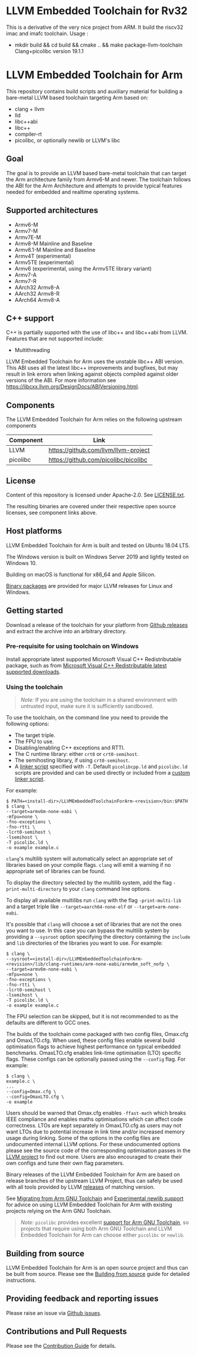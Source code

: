 # LLVM Embedded Toolchain for Rv32

This is a derivative of the very nice project from ARM.
It build the riscv32 imac and imafc toolchain.
Usage :
- mkdir build && cd build && cmake .. && make  package-llvm-toolchain
Clang+picolibc version 19.1.1

# LLVM Embedded Toolchain for Arm

This repository contains build scripts and auxiliary material for building a
bare-metal LLVM based toolchain targeting Arm based on:
* clang + llvm
* lld
* libc++abi
* libc++
* compiler-rt
* picolibc, or optionally newlib or LLVM's libc

## Goal

The goal is to provide an LLVM based bare-metal toolchain that can target the
Arm architecture family from Armv6-M and newer. The toolchain follows the ABI
for the Arm Architecture and attempts to provide typical features needed for
embedded and realtime operating systems.

## Supported architectures

- Armv6-M
- Armv7-M
- Armv7E-M
- Armv8-M Mainline and Baseline
- Armv8.1-M Mainline and Baseline
- Armv4T (experimental)
- Armv5TE (experimental)
- Armv6 (experimental, using the Armv5TE library variant)
- Armv7-A
- Armv7-R
- AArch32 Armv8-A
- AArch32 Armv8-R
- AArch64 Armv8-A

## C++ support

C++ is partially supported with the use of libc++ and libc++abi from LLVM. Features
that are not supported include:
 - Multithreading

LLVM Embedded Toolchain for Arm uses the unstable libc++ ABI version. This ABI
uses all the latest libc++ improvements and bugfixes, but may result in link
errors when linking against objects compiled against older versions of the ABI.
For more information see https://libcxx.llvm.org/DesignDocs/ABIVersioning.html.

## Components

The LLVM Embedded Toolchain for Arm relies on the following upstream components

Component  | Link
---------- | ------------------------------------
LLVM       | https://github.com/llvm/llvm-project
picolibc   | https://github.com/picolibc/picolibc

## License

Content of this repository is licensed under Apache-2.0. See
[LICENSE.txt](LICENSE.txt).

The resulting binaries are covered under their respective open source licenses,
see component links above.

## Host platforms

LLVM Embedded Toolchain for Arm is built and tested on Ubuntu 18.04 LTS.

The Windows version is built on Windows Server 2019 and lightly tested on Windows 10.

Building on macOS is functional for x86_64 and Apple Silicon.

[Binary packages](https://github.com/ARM-software/LLVM-embedded-toolchain-for-Arm/releases)
are provided for major LLVM releases for Linux and Windows.

## Getting started

Download a release of the toolchain for your platform from [Github
releases](https://github.com/ARM-software/LLVM-embedded-toolchain-for-Arm/releases)
and extract the archive into an arbitrary directory.

### Pre-requisite for using toolchain on Windows

Install appropriate latest supported Microsoft Visual C++ Redistributable package, such as from [Microsoft Visual C++ Redistributable latest supported downloads](https://learn.microsoft.com/en-us/cpp/windows/latest-supported-vc-redist?view=msvc-170).

### Using the toolchain

> *Note:* If you are using the toolchain in a shared environment with untrusted input,
> make sure it is sufficiently sandboxed.

To use the toolchain, on the command line you need to provide the following options:
* The target triple.
* The FPU to use.
* Disabling/enabling C++ exceptions and RTTI.
* The C runtime library: either `crt0` or `crt0-semihost`.
* The semihosting library, if using `crt0-semihost`.
* A [linker script](
  https://sourceware.org/binutils/docs/ld/Scripts.html) specified with `-T`.
  Default `picolibcpp.ld` and `picolibc.ld` scripts are provided and can be used
  directly or included from a [custom linker script](
  https://github.com/picolibc/picolibc/blob/main/doc/linking.md#using-picolibcld).

For example:
```
$ PATH=<install-dir>/LLVMEmbeddedToolchainForArm-<revision>/bin:$PATH
$ clang \
--target=armv6m-none-eabi \
-mfpu=none \
-fno-exceptions \
-fno-rtti \
-lcrt0-semihost \
-lsemihost \
-T picolibc.ld \
-o example example.c
```

`clang`'s multilib system will automatically select an appropriate set of
libraries based on your compile flags. `clang` will emit a warning if no
appropriate set of libraries can be found.

To display the directory selected by the multilib system, add the flag
`-print-multi-directory` to your `clang` command line options.

To display all available multilibs run `clang` with the flag `-print-multi-lib`
and a target triple like `--target=aarch64-none-elf` or `--target=arm-none-eabi`.

It's possible that `clang` will choose a set of libraries that are not the ones
you want to use. In this case you can bypass the multilib system by providing a
`--sysroot` option specifying the directory containing the `include` and `lib`
directories of the libraries you want to use. For example:

```
$ clang \
--sysroot=<install-dir>/LLVMEmbeddedToolchainForArm-<revision>/lib/clang-runtimes/arm-none-eabi/armv6m_soft_nofp \
--target=armv6m-none-eabi \
-mfpu=none \
-fno-exceptions \
-fno-rtti \
-lcrt0-semihost \
-lsemihost \
-T picolibc.ld \
-o example example.c
```

The FPU selection can be skipped, but it is not recommended to as the defaults
are different to GCC ones.


The builds of the toolchain come packaged with two config files, Omax.cfg and OmaxLTO.cfg.
When used, these config files enable several build optimisation flags to achieve highest performance on typical embedded benchmarks. OmaxLTO.cfg enables link-time optimisation (LTO) specific flags.
These configs can be optionally passed using the `--config` flag. For example:

```
$ clang \
example.c \
...
--config=Omax.cfg \
--config=OmaxLTO.cfg \
-o example
```

Users should be warned that Omax.cfg enables `-ffast-math` which breaks IEEE compliance and
enables maths optimisations which can affect code correctness.  LTOs are
kept separately in OmaxLTO.cfg as users may not want LTOs due to potential increase in link time
and/or increased memory usage during linking. Some of the options in the config files are undocumented internal LLVM options. For these undocumented options please see the source code of the
corresponding optimisation passes in the [LLVM project](https://github.com/llvm/llvm-project)
to find out more. Users are also encouraged to create their own configs and tune their own
flag parameters.

Binary releases of the LLVM Embedded Toolchain for Arm are based on release
branches of the upstream LLVM Project, thus can safely be used with all tools
provided by LLVM [releases](https://github.com/llvm/llvm-project/releases)
of matching version.

See [Migrating from Arm GNU Toolchain](https://github.com/ARM-software/LLVM-embedded-toolchain-for-Arm/blob/main/docs/migrating.md)
and [Experimental newlib support](https://github.com/ARM-software/LLVM-embedded-toolchain-for-Arm/blob/main/docs/newlib.md)
for advice on using LLVM Embedded Toolchain for Arm with existing projects
relying on the Arm GNU Toolchain.

> *Note:* `picolibc` provides excellent
> [support for Arm GNU Toolchain](https://github.com/picolibc/picolibc/blob/main/doc/using.md),
> so projects that require using both Arm GNU Toolchain and LLVM Embedded Toolchain for Arm
> can choose either `picolibc` or `newlib`.

## Building from source

LLVM Embedded Toolchain for Arm is an open source project and thus can be built
from source. Please see the [Building from source](docs/building-from-source.md)
guide for detailed instructions.

## Providing feedback and reporting issues

Please raise an issue via [Github issues](https://github.com/ARM-software/LLVM-embedded-toolchain-for-Arm/issues).

## Contributions and Pull Requests

Please see the [Contribution Guide](docs/contributing.md) for details.
